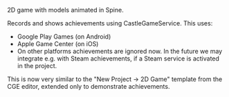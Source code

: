 2D game with models animated in Spine.

Records and shows achievements using CastleGameService. This uses:

- Google Play Games (on Android)
- Apple Game Center (on iOS)
- On other platforms achievements are ignored now.
  In the future we may integrate e.g. with Steam achievements,
  if a Steam service is activated in the project.

This is now very similar to the "New Project -> 2D Game" template from the CGE editor,
extended only to demonstrate achievements.
